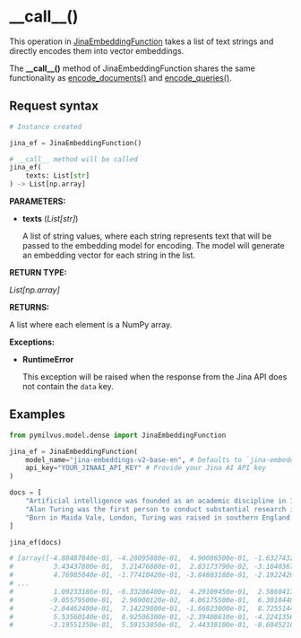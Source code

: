 # \_\_call\_\_()

This operation in [JinaEmbeddingFunction](JinaEmbeddingFunction.md) takes a list of text strings and directly encodes them into vector embeddings.

The **\_\_call\_\_()** method of JinaEmbeddingFunction shares the same functionality as [encode_documents()](encode_documents.md) and [encode_queries()](encode_queries.md).

## Request syntax

```python
# Instance created

jina_ef = JinaEmbeddingFunction()

# __call__ method will be called
jina_ef(
    texts: List[str]
) -> List[np.array]
```

**PARAMETERS:**

- **texts** (*List[str]*)

    A list of string values, where each string represents text that will be passed to the embedding model for encoding. The model will generate an embedding vector for each string in the list.

**RETURN TYPE:**

*List[np.array]*

**RETURNS:**

A list where each element is a NumPy array.

**Exceptions:**

- **RuntimeError**

    This exception will be raised when the response from the Jina API does not contain the `data` key.

## Examples

```python
from pymilvus.model.dense import JinaEmbeddingFunction

jina_ef = JinaEmbeddingFunction(
    model_name="jina-embeddings-v2-base-en", # Defaults to `jina-embeddings-v2-base-en`
    api_key="YOUR_JINAAI_API_KEY" # Provide your Jina AI API key
)

docs = [
    "Artificial intelligence was founded as an academic discipline in 1956.",
    "Alan Turing was the first person to conduct substantial research in AI.",
    "Born in Maida Vale, London, Turing was raised in southern England.",
]

jina_ef(docs)

# [array([-4.88487840e-01, -4.28095880e-01,  4.90086500e-01, -1.63274320e-01,
#          3.43437800e-01,  3.21476880e-01,  2.83173790e-02, -3.10403670e-01,
#          4.76985040e-01, -1.77410420e-01, -3.84803180e-01, -2.19224200e-01,
# ...
#          1.09233186e-01, -6.33286400e-01,  4.29109450e-01,  2.58604170e-01,
#         -9.05579500e-01,  2.96900120e-02,  4.06175500e-01,  6.30184400e-01,
#         -2.04462400e-01,  7.14229800e-01, -1.66823000e-01,  8.72551440e-01,
#          5.53560140e-01,  8.92506300e-01, -2.39408610e-01, -4.22413560e-01,
#         -3.19551350e-01,  5.59153850e-01,  2.44338100e-01, -8.60452100e-01])]
```
